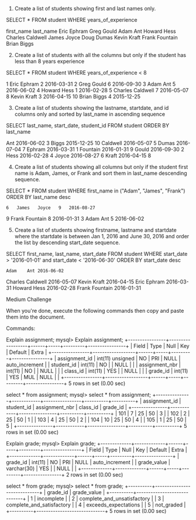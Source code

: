 1.  Create a list of students showing first and last names only.

SELECT *
  FROM student
  WHERE years_of_experience

  first_name	last_name
  Eric	Ephram
  Greg	Gould
  Adam	Ant
  Howard	Hess
  Charles	Caldwell
  James	Joyce
  Doug	Dumas
  Kevin	Kraft
  Frank	Fountain
  Brian	Biggs



2.  Create a list of students with all the columns but only if the student has less than 8 years experience

  SELECT *
  FROM student
  WHERE years_of_experience < 8

  1	Eric	Ephram	2	2016-03-31
  2	Greg	Gould	6	2016-09-30
  3	Adam	Ant	5	2016-06-02
  4	Howard	Hess	1	2016-02-28
  5	Charles	Caldwell	7	2016-05-07
  8	Kevin	Kraft	3	2016-04-15
  10	Brian	Biggs	4	2015-12-25



3.  Create a list of students showing the lastname, startdate, and id columns only and sorted by last_name in ascending sequence

  SELECT last_name, start_date, student_id
    FROM student
    ORDER BY last_name

Ant	2016-06-02	3
Biggs	2015-12-25	10
Caldwell	2016-05-07	5
Dumas	2016-07-04	7
Ephram	2016-03-31	1
Fountain	2016-01-31	9
Gould	2016-09-30	2
Hess	2016-02-28	4
Joyce	2016-08-27	6
Kraft	2016-04-15	8


4.  Create a list of students showing all columns but only if the student first name is Adam, James, or Frank and sort them in last_name descending sequence.

  SELECT *
    FROM student
    WHERE first_name in ("Adam", "James", "Frank")
    ORDER BY last_name desc

    6	James	Joyce	9	2016-08-27
9	Frank	Fountain	8	2016-01-31
3	Adam	Ant	5	2016-06-02


5.  Create a list of students showing firstname, lastname and startdate where the startdate is between Jan 1, 2016 and June 30, 2016 and order the list by descending start_date sequence.

  SELECT first_name, last_name, start_date
    FROM student
    WHERE start_date > '2016-01-01' and start_date < '2016-06-30'
    ORDER BY start_date desc

    Adam	Ant	2016-06-02
Charles	Caldwell	2016-05-07
Kevin	Kraft	2016-04-15
Eric	Ephram	2016-03-31
Howard	Hess	2016-02-28
Frank	Fountain	2016-01-31






Medium Challenge

When you're done, execute the following commands then copy and paste them into the document.

Commands:

Explain assignment;
mysql> Explain assignment;
+----------------+------------------+------+-----+---------+----------------+
| Field          | Type             | Null | Key | Default | Extra          |
+----------------+------------------+------+-----+---------+----------------+
| assignment_id  | int(11) unsigned | NO   | PRI | NULL    | auto_increment |
| student_id     | int(11)          | NO   |     | NULL    |                |
| assignment_nbr | int(11)          | NO   |     | NULL    |                |
| class_id       | int(11)          | YES  |     | NULL    |                |
| grade_id       | int(11)          | YES  | MUL | NULL    |                |
+----------------+------------------+------+-----+---------+----------------+
5 rows in set (0.00 sec)

select * from assignment;
mysql> select * from assignment;
+---------------+------------+----------------+----------+----------+
| assignment_id | student_id | assignment_nbr | class_id | grade_id |
+---------------+------------+----------------+----------+----------+
|           101 |          7 |             25 |       50 |        3 |
|           102 |          2 |             25 |       50 |        1 |
|           103 |          4 |             25 |       50 |        2 |
|           104 |         10 |             25 |       50 |        4 |
|           105 |          1 |             25 |       50 |        5 |
+---------------+------------+----------------+----------+----------+
5 rows in set (0.00 sec)


Explain grade;
mysql> Explain grade;
+-------------+-------------+------+-----+---------+----------------+
| Field       | Type        | Null | Key | Default | Extra          |
+-------------+-------------+------+-----+---------+----------------+
| grade_id    | int(11)     | NO   | PRI | NULL    | auto_increment |
| grade_value | varchar(30) | YES  |     | NULL    |                |
+-------------+-------------+------+-----+---------+----------------+
2 rows in set (0.00 sec)


select * from grade;
mysql> select * from grade;
+----------+-----------------------------+
| grade_id | grade_value                 |
+----------+-----------------------------+
|        1 | incomplete                  |
|        2 | complete_and_unsatisfactory |
|        3 | complete_and_satisfactory   |
|        4 | exceeds_expectations        |
|        5 | not_graded                  |
+----------+-----------------------------+
5 rows in set (0.00 sec)
